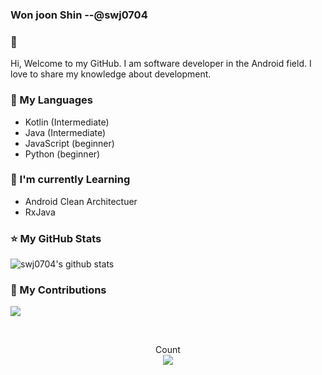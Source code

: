 ### Won joon Shin --@swj0704
### 👋
Hi, Welcome to my GitHub. I am software developer in the Android field. I love to share my knowledge about development.


### 📑 My Languages

  - Kotlin (Intermediate)
  - Java (Intermediate)
  - JavaScript (beginner)
  - Python (beginner)
  
### 📕 I'm currently Learning

  - Android Clean Architectuer
  - RxJava
### ⭐ My GitHub Stats
  

![swj0704's github stats](https://github-readme-stats.vercel.app/api?username=swj0704&show_icons=true&theme=radical)

### 🌱 My Contributions

![](https://ghchart.rshah.org/swj0704)

</br>

<p align="center"> 
  Count<br>
  <img src="https://profile-counter.glitch.me/swj0704/count.svg" />
</p>
